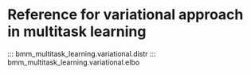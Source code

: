 # Reference for variational approach in multitask learning

::: bmm_multitask_learning.variational.distr
::: bmm_multitask_learning.variational.elbo